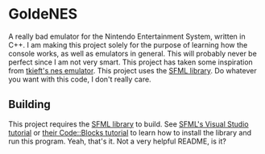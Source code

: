 # GoldeNES

A really bad emulator for the Nintendo Entertainment System, written in C++.
I am making this project solely for the purpose of learning how the console works, as
well as emulators in general. This will probably never be perfect since I am not very smart.
This project has taken some inspiration from [tkieft's nes emulator](https://github.com/tkieft/nes-emulator).
This project uses the [SFML library](http://www.sfml-dev.org/).
Do whatever you want with this code, I don't really care.

## Building

This project requires the [SFML library](http://www.sfml-dev.org/) to build. See [SFML's Visual Studio tutorial](http://www.sfml-dev.org/tutorials/2.3/start-vc.php)
or [their Code::Blocks tutorial](http://www.sfml-dev.org/tutorials/2.3/start-cb.php) to learn how to install the library and run this program.
Yeah, that's it. Not a very helpful README, is it?
